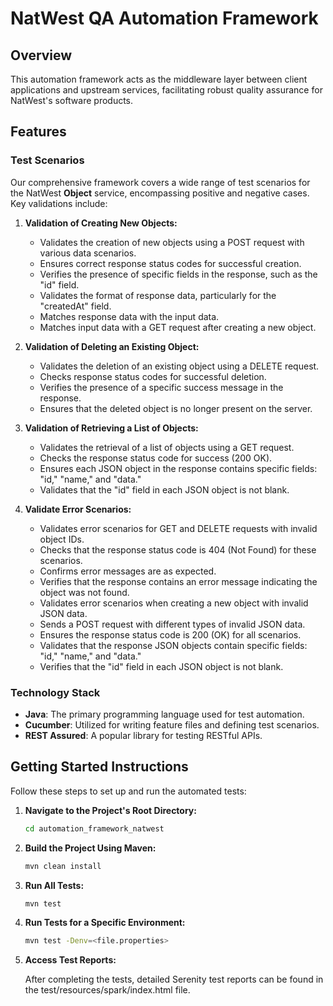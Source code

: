 # NatWest QA Automation Framework

## Overview

This automation framework acts as the middleware layer between client applications and upstream services, facilitating robust quality assurance for NatWest's software products.

## Features

### Test Scenarios

Our comprehensive framework covers a wide range of test scenarios for the NatWest **Object** service, encompassing positive and negative cases. Key validations include:

1. **Validation of Creating New Objects:**
    - Validates the creation of new objects using a POST request with various data scenarios.
    - Ensures correct response status codes for successful creation.
    - Verifies the presence of specific fields in the response, such as the "id" field.
    - Validates the format of response data, particularly for the "createdAt" field.
    - Matches response data with the input data.
    - Matches input data with a GET request after creating a new object.

2. **Validation of Deleting an Existing Object:**
    - Validates the deletion of an existing object using a DELETE request.
    - Checks response status codes for successful deletion.
    - Verifies the presence of a specific success message in the response.
    - Ensures that the deleted object is no longer present on the server.

3. **Validation of Retrieving a List of Objects:**
    - Validates the retrieval of a list of objects using a GET request.
    - Checks the response status code for success (200 OK).
    - Ensures each JSON object in the response contains specific fields: "id," "name," and "data."
    - Validates that the "id" field in each JSON object is not blank.

4. **Validate Error Scenarios:**
    - Validates error scenarios for GET and DELETE requests with invalid object IDs.
    - Checks that the response status code is 404 (Not Found) for these scenarios.
    - Confirms error messages are as expected.
    - Verifies that the response contains an error message indicating the object was not found.
    - Validates error scenarios when creating a new object with invalid JSON data.
    - Sends a POST request with different types of invalid JSON data.
    - Ensures the response status code is 200 (OK) for all scenarios.
    - Validates that the response JSON objects contain specific fields: "id," "name," and "data."
    - Verifies that the "id" field in each JSON object is not blank.

### Technology Stack

- **Java**: The primary programming language used for test automation.
- **Cucumber**: Utilized for writing feature files and defining test scenarios.
- **REST Assured**: A popular library for testing RESTful APIs.

## Getting Started Instructions

Follow these steps to set up and run the automated tests:

1. **Navigate to the Project's Root Directory:**

   ```bash
   cd automation_framework_natwest
   ````

2. **Build the Project Using Maven:**

   ```bash
   mvn clean install
   ````
   
3. **Run All Tests:**
   ```bash
   mvn test
   ````

4. **Run Tests for a Specific Environment:**
   ```bash
   mvn test -Denv=<file.properties>
   ````
5. **Access Test Reports:**

   After completing the tests, detailed Serenity test reports can be found in the test/resources/spark/index.html file.




